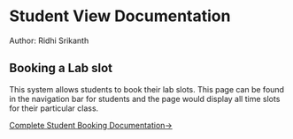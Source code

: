 # Student View Documentation

Author: Ridhi Srikanth

## Booking a Lab slot 

This system allows students to book their lab slots. This page can be found in the navigation bar for students and the page would display all time slots for their particular class. 

[Complete Student Booking Documentation→](./stud_booking.md)

